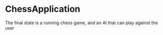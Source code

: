 # ChessApplication
The final state is a running chess game, and an AI that can play against the user
